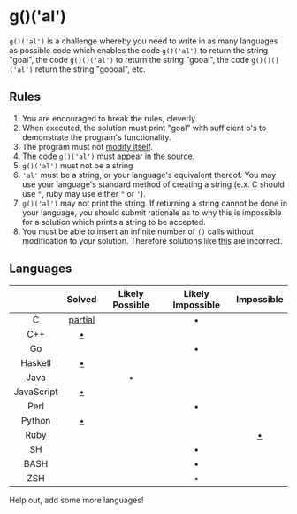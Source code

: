 # g()('al')

`g()('al')` is a challenge whereby you need to write in as many languages as
possible code which enables the code `g()('al')` to return the string "goal",
the code `g()()('al')` to return the string "gooal", the code `g()()()('al')`
return the string "goooal", etc.

## Rules
1.   You are encouraged to break the rules, cleverly.
2.   When executed, the solution must print "goal" with sufficient o's to
     demonstrate the program's functionality.
6.   The program must not [modify itself][c-soln1].
11.  The code `g()('al')` must appear in the source.
  1.   `g()('al')` must not be a string
  2.   `'al'` must be a string, or your language's equivalent thereof. You may use
       your language's standard method of creating a string (e.x. C should use
       `"`, ruby may use either `"` or `'`).
7.   `g()('al')` may not print the string. If returning a string cannot be done
     in your language, you should submit rationale as to why this is impossible
     for a solution which prints a string to be accepted.
642. You must be able to insert an infinite number of `()` calls without
     modification to your solution. Therefore solutions like [this][c-soln3] are
     incorrect.

## Languages

|               | Solved              | Likely Possible | Likely Impossible | Impossible            |
|:-------------:|:-------------------:|:---------------:|:-----------------:|:---------------------:|
| C             | [partial][c-soln1]  |                 | &bull;            |                       |
| C++           | [&bull;][c++-soln1] |                 |                   |                       |
| Go            |                     |                 | &bull;            |                       |
| Haskell       | [&bull;][hs-soln1]  |                 |                   |                       |
| Java          |                     | &bull;          |                   |                       |
| JavaScript    | [&bull;][js-soln1]  |                 |                   |                       |
| Perl          |                     |                 | &bull;            |                       |
| Python        | [&bull;][py-soln1]  |                 |                   |                       |
| Ruby          |                     |                 |                   | [&bull;][rb-nonsoln1] |
| SH            |                     |                 | &bull;            |                       |
| BASH          |                     |                 | &bull;            |                       |
| ZSH           |                     |                 | &bull;            |                       |

Help out, add some more languages!

[c-soln1]: https://github.com/eatnumber1/goal/tree/master/solutions/incomplete/c/soln1 "This is bad and you should feel bad"
[c-soln3]: https://github.com/eatnumber1/goal/tree/master/solutions/incomplete/c/soln3
[c++-soln1]: https://github.com/eatnumber1/goal/tree/master/solutions/complete/c++/soln1
[hs-soln1]: https://github.com/eatnumber1/goal/tree/master/solutions/complete/haskell/soln1
[js-soln1]: https://github.com/eatnumber1/goal/tree/master/solutions/complete/javascript/soln1
[py-soln1]: https://github.com/eatnumber1/goal/tree/master/solutions/complete/python/soln1
[rb-nonsoln1]: https://github.com/eatnumber1/goal/tree/master/non-solutions/ruby/nonsoln1
